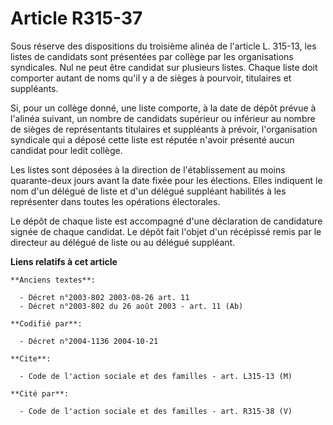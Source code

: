 # Article R315-37

Sous réserve des dispositions du troisième alinéa de l'article L. 315-13, les listes de candidats sont présentées par collège
par les organisations syndicales. Nul ne peut être candidat sur plusieurs listes. Chaque liste doit comporter autant de noms
qu'il y a de sièges à pourvoir, titulaires et suppléants.

Si, pour un collège donné, une liste comporte, à la date de dépôt prévue à l'alinéa suivant, un nombre de candidats supérieur
ou inférieur au nombre de sièges de représentants titulaires et suppléants à prévoir, l'organisation syndicale qui a déposé
cette liste est réputée n'avoir présenté aucun candidat pour ledit collège.

Les listes sont déposées à la direction de l'établissement au moins quarante-deux jours avant la date fixée pour les
élections. Elles indiquent le nom d'un délégué de liste et d'un délégué suppléant habilités à les représenter dans toutes les
opérations électorales.

Le dépôt de chaque liste est accompagné d'une déclaration de candidature signée de chaque candidat. Le dépôt fait l'objet
d'un récépissé remis par le directeur au délégué de liste ou au délégué suppléant.

**Liens relatifs à cet article**

	**Anciens textes**:

	  - Décret n°2003-802 2003-08-26 art. 11
	  - Décret n°2003-802 du 26 août 2003 - art. 11 (Ab)

	**Codifié par**:

	  - Décret n°2004-1136 2004-10-21

	**Cite**:

	  - Code de l'action sociale et des familles - art. L315-13 (M)

	**Cité par**:

	  - Code de l'action sociale et des familles - art. R315-38 (V)
